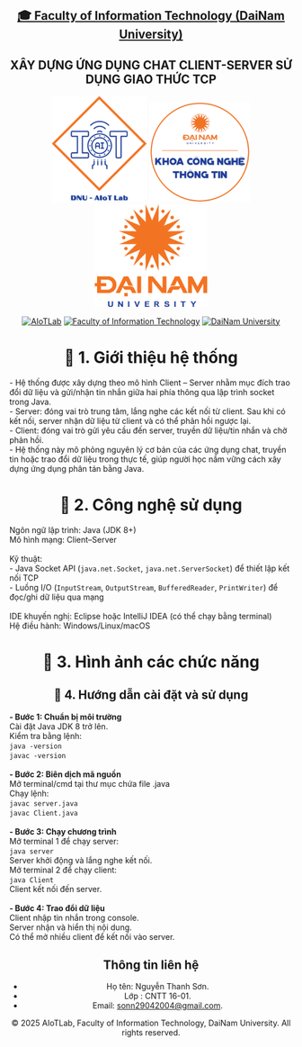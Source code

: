 <h2 align="center">
    <a href="https://dainam.edu.vn/vi/khoa-cong-nghe-thong-tin">
    🎓 Faculty of Information Technology (DaiNam University)
    </a>
</h2>
<h2 align="center">
   XÂY DỰNG ỨNG DỤNG CHAT CLIENT-SERVER SỬ DỤNG GIAO THỨC TCP
</h2>
<div align="center">
    <p align="center">
      <img src="https://github.com/Tank97king/LapTrinhMang/blob/main/X%C3%82Y%20D%E1%BB%B0NG%20%E1%BB%A8NG%20D%E1%BB%A4NG%20CHAT%20CLIENT-SERVER%20S%E1%BB%AC%20D%E1%BB%A4NG%20GIAO%20TH%E1%BB%A8C%20TCP/%E1%BA%A2nh/aiotlab_logo.png?raw=true" alt="AIoTLab Logo" width="170"/>
      <img src="https://github.com/Tank97king/LapTrinhMang/blob/main/X%C3%82Y%20D%E1%BB%B0NG%20%E1%BB%A8NG%20D%E1%BB%A4NG%20CHAT%20CLIENT-SERVER%20S%E1%BB%AC%20D%E1%BB%A4NG%20GIAO%20TH%E1%BB%A8C%20TCP/%E1%BA%A2nh/fitdnu_logo.png?raw=true" alt="FITDNU Logo" width="180"/>
      <img src="https://github.com/Tank97king/LapTrinhMang/blob/main/X%C3%82Y%20D%E1%BB%B0NG%20%E1%BB%A8NG%20D%E1%BB%A4NG%20CHAT%20CLIENT-SERVER%20S%E1%BB%AC%20D%E1%BB%A4NG%20GIAO%20TH%E1%BB%A8C%20TCP/%E1%BA%A2nh/dnu_logo.png?raw=true" alt="DaiNam University Logo" width="200"/>
    </p>

[![AIoTLab](https://img.shields.io/badge/AIoTLab-green?style=for-the-badge)](https://www.facebook.com/DNUAIoTLab)
[![Faculty of Information Technology](https://img.shields.io/badge/Faculty%20of%20Information%20Technology-blue?style=for-the-badge)](https://dainam.edu.vn/vi/khoa-cong-nghe-thong-tin)
[![DaiNam University](https://img.shields.io/badge/DaiNam%20University-orange?style=for-the-badge)](https://dainam.edu.vn)


# 📖 1. Giới thiệu hệ thống

<p align="left">
- Hệ thống được xây dựng theo mô hình Client – Server nhằm mục đích trao đổi dữ liệu và gửi/nhận tin nhắn giữa hai phía thông qua lập trình socket trong Java.<br>
- Server: đóng vai trò trung tâm, lắng nghe các kết nối từ client. Sau khi có kết nối, server nhận dữ liệu từ client và có thể phản hồi ngược lại.<br>
- Client: đóng vai trò gửi yêu cầu đến server, truyền dữ liệu/tin nhắn và chờ phản hồi.<br>
- Hệ thống này mô phỏng nguyên lý cơ bản của các ứng dụng chat, truyền tin hoặc trao đổi dữ liệu trong thực tế, giúp người học nắm vững cách xây dựng ứng dụng phân tán bằng Java.
</p>

# 🔧 2. Công nghệ sử dụng

<p align="left">
Ngôn ngữ lập trình: Java (JDK 8+)<br>
Mô hình mạng: Client–Server<br><br>
Kỹ thuật:<br>
- Java Socket API (<code>java.net.Socket</code>, <code>java.net.ServerSocket</code>) để thiết lập kết nối TCP<br>
- Luồng I/O (<code>InputStream</code>, <code>OutputStream</code>, <code>BufferedReader</code>, <code>PrintWriter</code>) để đọc/ghi dữ liệu qua mạng<br><br>
IDE khuyến nghị: Eclipse hoặc IntelliJ IDEA (có thể chạy bằng terminal)<br>
Hệ điều hành: Windows/Linux/macOS
</p>

# 🚀 3. Hình ảnh các chức năng

## 📝 4. Hướng dẫn cài đặt và sử dụng

<p align="left">
<b>- Bước 1: Chuẩn bị môi trường</b><br>
Cài đặt Java JDK 8 trở lên.<br>
Kiểm tra bằng lệnh:<br>
<code>java -version</code><br>
<code>javac -version</code><br><br>
<b>- Bước 2: Biên dịch mã nguồn</b><br>
Mở terminal/cmd tại thư mục chứa file .java<br>
Chạy lệnh:<br>
<code>javac server.java</code><br>
<code>javac Client.java</code><br><br>
<b>- Bước 3: Chạy chương trình</b><br>
Mở terminal 1 để chạy server:<br>
<code>java server</code><br>
Server khởi động và lắng nghe kết nối.<br>
Mở terminal 2 để chạy client:<br>
<code>java Client</code><br>
Client kết nối đến server.<br><br>
<b>- Bước 4: Trao đổi dữ liệu</b><br>
Client nhập tin nhắn trong console.<br>
Server nhận và hiển thị nội dung.<br>
Có thể mở nhiều client để kết nối vào server.<br>
</p>


## Thông tin liên hệ  
- Họ tên: Nguyễn Thanh Sơn.  
- Lớp : CNTT 16-01.  
- Email: sonn29042004@gmail.com.  

© 2025 AIoTLab, Faculty of Information Technology, DaiNam University. All rights reserved.
